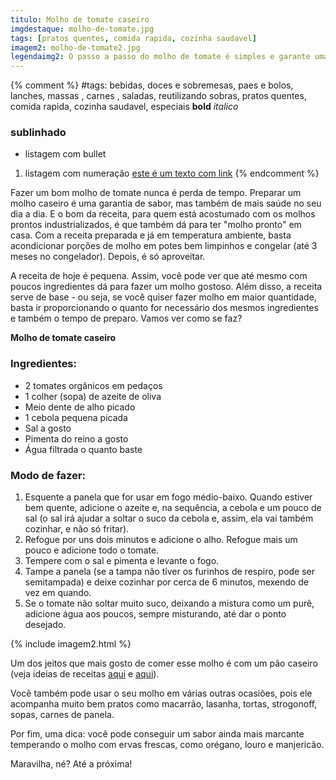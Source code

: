 ```yaml
---
titulo: Molho de tomate caseiro
imgdestaque: molho-de-tomate.jpg
tags: [pratos quentes, comida rapida, cozinha saudavel]
imagem2: molho-de-tomate2.jpg
legendaimg2: O passo a passo do molho de tomate é simples e garante uma receita excelente. 
---
```

{% comment %}
#tags: bebidas, doces e sobremesas, paes e bolos, lanches, massas , carnes , saladas, reutilizando sobras, pratos quentes, comida rapida, cozinha saudavel, especiais
**bold**
*italico*
### sublinhado
* listagem com bullet
1. listagem com numeração
[este é um texto com link](https://www.enderecodolink.com)
{% endcomment %}

Fazer um bom molho de tomate nunca é perda de tempo. Preparar um molho caseiro é uma garantia de sabor, mas também de mais saúde no seu dia a dia. E o bom da receita, para quem está acostumado com os molhos prontos industrializados, é que também dá para ter "molho pronto" em casa. Com a receita preparada e já em temperatura ambiente, basta acondicionar porções de molho em potes bem limpinhos e congelar (até 3 meses no congelador). Depois, é só aproveitar. 

A receita de hoje é pequena. Assim, você pode ver que até mesmo com poucos ingredientes dá para fazer um molho gostoso. Além disso, a receita serve de base - ou seja, se você quiser fazer molho em maior quantidade, basta ir proporcionando o quanto for necessário dos mesmos ingredientes e também o tempo de preparo. Vamos ver como se faz?


**Molho de tomate caseiro** 

### Ingredientes:

* 2 tomates orgânicos em pedaços
* 1 colher (sopa) de azeite de oliva
* Meio dente de alho picado
* 1 cebola pequena picada 
* Sal a gosto
* Pimenta do reino a gosto
* Água filtrada o quanto baste

### Modo de fazer: 
1. Esquente a panela que for usar em fogo médio-baixo. Quando estiver bem quente, adicione o azeite e, na sequência, a cebola e um pouco de sal (o sal irá ajudar a soltar o suco da cebola e, assim, ela vai também cozinhar, e não só fritar). 
2. Refogue por uns dois minutos e adicione o alho. Refogue mais um pouco e adicione todo o tomate. 
3. Tempere com o sal e pimenta e levante o fogo. 
4. Tampe a panela (se a tampa não tiver os furinhos de respiro, pode ser semitampada) e deixe cozinhar por cerca de 6 minutos, mexendo de vez em quando. 
5. Se o tomate não soltar muito suco, deixando a mistura como um purê, adicione água aos poucos, sempre misturando, até dar o ponto desejado. 

{% include imagem2.html %}

Um dos jeitos que mais gosto de comer esse molho é com um pão caseiro (veja ideias de receitas [aqui](http://paneladepau.github.io/paneladepau-jekyll-blog/pao-integral-pratico) e [aqui](http://paneladepau.github.io/paneladepau-jekyll-blog/paozinho-recheado)). 

Você também pode usar o seu molho em várias outras ocasiões, pois ele acompanha muito bem pratos como macarrão, lasanha, tortas, strogonoff, sopas, carnes de panela. 

Por fim, uma dica: você pode conseguir um sabor ainda mais marcante temperando o molho com ervas frescas, como orégano, louro e manjericão. 

Maravilha, né?
Até a próxima!